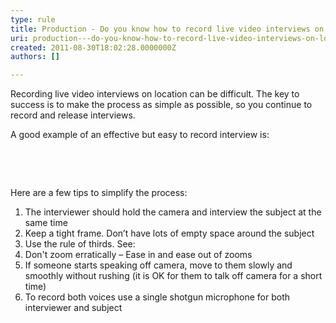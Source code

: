 ```yaml
---
type: rule
title: Production - Do you know how to record live video interviews on location?
uri: production---do-you-know-how-to-record-live-video-interviews-on-location
created: 2011-08-30T18:02:28.0000000Z
authors: []

---
```




<span class='intro'> <p>Recording live video interviews on location can be difficult. The key to success is to make the process as simple as possible, so you continue to record and release interviews. </p> </span>

<p>A good example of an effective but easy to record interview is&#58;</p>

<br><div class="ms-rtestate-read ms-rte-wpbox"><div id="div_bc344b9a-3339-455e-a31a-59740e1bfd60" class="ms-rtestate-notify  ms-rtestate-read bc344b9a-3339-455e-a31a-59740e1bfd60"></div>
<div id="vid_bc344b9a-3339-455e-a31a-59740e1bfd60" style="display&#58;none;"></div></div>

<br>
<p>Here are a few tips to simplify the process&#58;</p>
<ol>
<li>The interviewer should hold the camera and interview the subject at the same time</li>
<li>Keep a tight frame. Don’t have lots of empty space around the subject</li>
<li>Use the rule of thirds. See&#58;</li>
<div class="ms-rtestate-read ms-rte-wpbox"><div class="ms-rtestate-notify  ms-rtestate-read 36ad5df3-a588-4bea-836f-49ce977e5085" id="div_36ad5df3-a588-4bea-836f-49ce977e5085"></div>
<div id="vid_36ad5df3-a588-4bea-836f-49ce977e5085" style="display&#58;none;"></div></div>

<li>Don't zoom erratically – Ease in and ease out of zooms</li>
<li>If someone starts speaking off camera, move to them slowly and smoothly without rushing (it is OK for them to talk off camera for a short time)</li>
<li>To record both voices use a single shotgun microphone for both interviewer and subject</li>

</ol>
<span style="display&#58;inline-block;"></span>


